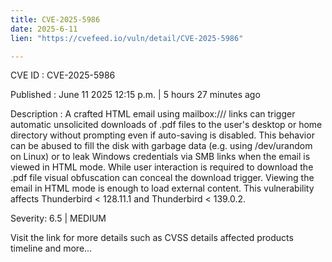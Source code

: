 ```yaml
---
title: CVE-2025-5986
date: 2025-6-11
lien: "https://cvefeed.io/vuln/detail/CVE-2025-5986"

---
```


CVE ID : CVE-2025-5986

Published :  June 11
2025
12:15 p.m. | 5 hours
27 minutes ago

Description : A crafted HTML email using mailbox:/// links can trigger automatic
unsolicited downloads of .pdf files to the user's desktop or home directory without prompting
even if auto-saving is disabled. This behavior can be abused to fill the disk with garbage data (e.g. using /dev/urandom on Linux) or to leak Windows credentials via SMB links when the email is viewed in HTML mode. While user interaction is required to download the .pdf file
visual obfuscation can conceal the download trigger. Viewing the email in HTML mode is enough to load external content. This vulnerability affects Thunderbird < 128.11.1 and Thunderbird < 139.0.2.

Severity: 6.5 | MEDIUM

Visit the link for more details
such as CVSS details
affected products
timeline
and more...
